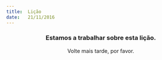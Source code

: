 ```yaml
---
title:  Lição
date:   21/11/2016
---
```


### <center>Estamos a trabalhar sobre esta lição.</center>
<center>Volte mais tarde, por favor.</center>